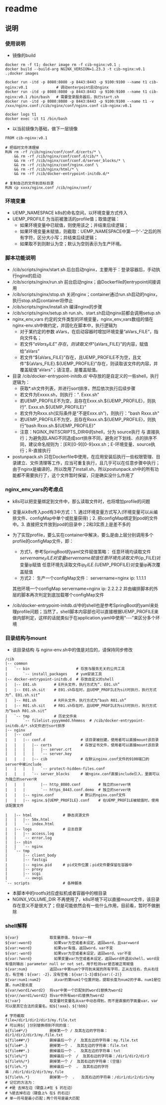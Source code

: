 # readme #

## 说明 ##

### 使用说明 ###
- 镜像的build
```shell
docker rm -f t1; docker image rm -f cib-nginx:v0.1 ;
docker build --build-arg NGINX_VERSION=1.23.3 -t cib-nginx:v0.1  .;docker images

docker run -itd -p 8080:8080 -p 8443:8443 -p 9100:9100 --name t1 cib-nginx:v0.1             # 调动enterpoint启动nginx
docker run -itd -p 8080:8080 -p 8443:8443 -p 9100:9100 --name t1 cib-nginx:v0.1 /bin/bash   # 需要登录服务器后，执行start.sh
docker run -itd -p 8080:8080 -p 8443:8443 -p 9100:9100 --name t1 -v /xxx/nginx.conf:/cib/nginx/conf/nginx.conf cib-nginx:v0.1

docker logs t1
docker exec -it t1 /bin/bash
```

- 以当前镜像为基础，做下一层镜像
```
FROM cib-nginx:v0.1

# 把临时文件清理掉
RUN rm -rf /cib/nginx/conf/conf.d/certs/* \
    && rm -rf /cib/nginx/conf/conf.d/cib/* \
    && rm -rf /cib/nginx/conf/conf.d/server_blocks/* \
    && rm -rf /cib/nginx/conf/nginx.conf \
    && rm -rf /cib/nginx/html/* \
    && rm -rf /cib/docker-entrypoint-initdb.d/*

# 复制自己的文件到目标目录
RUN cp xxxx/nginx.conf /cib/nginx/conf/
```

### 环境变量 ###
- UEMP_NAMESPACE k8s的命名空间，以环境变量方式传入
- UEMP_PROFILE   为当前被激活的profile值；取值逻辑：
  - 如果环境变量中已赋值，则使用该之；并结束后续逻辑；
  - 如果环境变量未赋值，则截取：UEMP_NAMESPACE中第一个'-'之后的所有字符，区分大小写；并结束后续逻辑；
  - 如果取不到则默认为空；默认为空则表示为生产环境。
  
### 脚本功能说明  ###
- /cib/scripts/nginx/start.sh   后台启动nginx，主要用于：登录容器后，手动执行nginx的启动
- /cib/scripts/nginx/run.sh     前台启动nginx；由Dockerfile的entrypoint间接调用
- /cib/scripts/nginx/stop.sh    关闭nginx；container通过run.sh启动的nginx，执行stop.sh后container将停止
- /cib/scripts/nginx/install.sh 编译nginx的步骤
- /cib/scripts/nginx/setup.sh   run.sh、start.sh启动nginx前都会调用setup.sh
- nginx_env_vars  约定的文件类型的环境变量，nginx_env_vars数组的值在nginx-env.sh中做约定，并固化在脚本中，执行逻辑为
  - 对于某约定的参数 aVars，在启动容器时增加环境变量“aVars_FILE”，指向文件名；
  - 若文件“${aVars_FILE}”存在，则读取文件“${aVars_FILE}”的内容，赋值给“aVars”
  - 若文件“${aVars_FILE}”存在，且UEMP_PROFILE不为空，且文件"${aVars_FILE}.${UEMP_PROFILE}"存在，则读取该文件的内容，并覆盖赋值“aVars”；请注意，是覆盖赋值。
- 目录 /cib/docker-entrypoint-initdb.d/ 中存放的是自定义的一些shell，执行逻辑为：
  - 获取*.sh文件列表，并进行sort排序，然后依次执行后续步骤
  - 若文件为Exxxx.sh，则执行：". Exxx.sh"
  - 若UEMP_PROFILE不为空，且存在Exxx.sh.${UEMP_PROFILE}，则执行". Exxx.sh.${UEMP_PROFILE}"
  - 若文件为Rxxx.sh(实际条件是“不是Exxx.sh”)，则执行："bash Rxxx.sh"
  - 若UEMP_PROFILE不为空，且存在Rxxx.sh.${UEMP_PROFILE}，则执行"bash Rxxx.sh.${UEMP_PROFILE}"
  - 注意：NGINX_INITSCRIPTS_DIR中的shell，分为 source执行 与 直接执行；为避免因LANG不同造成sort排序不同，避免对下划线、点的排序不同，建议命名规则为：[ER][0-9][0-9]xxx.sh；E-环境变量、source执行；R-直接执行
- postunpack.sh   只在Dockerfile中使用，在应用安装后执行一些权限管理、目录建立、文件清理等工作，应当可重复执行，且几乎可以在任意步骤中执行；由于nginx是编译的，所以改用了install.sh，所以postunpack.sh中的所有功能都不需要执行了，这个文件暂时保留，只是确实没什么作用了


### nginx_env_vars的考虑点 ###
- k8s可以把变量绑定到文件中，那么读取文件时，也将增加profile的问题
- 变量从k8s传入pod有3中方式：1. 通过环境变量方式写入(环境变量可以从编排文件、configMap中单个或批量获得)；2. 把configMap绑定到pod的文件中。3. 直接把文件放到pod的目录中；2和3实质上是差不多的
- 为了实现profile，要么实在container中解决，要么是由上层分别调用多个profile的configMap文件，即：
  - 方式1，参考SpringBoot的yaml文件赋值策略：
    任意环境均读取文件${servername_FILE}对变量servername赋值
    任意环境先读取文件${ip_FILE}对变量ip赋值
    任意环境先读取文件${ip_FILE}.${UEMP_PROFILE}对变量ip再次覆盖赋值
  - 方式2：
  生产一个configMap文件：
   servername=nginx
   ip: 1.1.1.1
  
  其他环境一个configMap
    servername=nginx
    ip: 2.2.2.2
  并由编排脚本的外层的脚本再次判定到底加载哪个configMap文件
- /cib/docker-entrypoint-initdb.d/中的shell也是参考SpringBoot的yaml来处理profile问题；当然了，shell脚本内容部也可以直接根据UEMP_PROFILE来做内部判定，这样的话就类似于在application.yaml中使用“---”来区分多个环境


### 目录结构与mount ###
- 该目录结构 与 nginx-env.sh中的值是对应的，请保持同步修改
```shell
/cib
|-- common
|   `-- bin                     # 存放与服务无关的公共工具
|       `-- install_packages    # yum安装工具
|-- docker-entrypoint-initdb.d  # 存放自定义的shell
|   |-- E01.sh        # E开头文件，执行方式为“. E01.sh”
|   |-- E01.sh.sit    # E01.sh存在时，且UEMP_PROFILE为sit时执行，执行方式为“. E01.sh.sit”
|   |-- R01.sh        # R开头文件，执行方式为“bash R01.sh”
|   |-- R01.sh.sit    # R01.sh存在时，且UEMP_PROFILE为sit时执行，执行方式为“bash R01.sh.sit”
|   `-- tmp           # 历史文件夹
|       `-- filelist.yyyymmdd.hhmmss  # /cib/docker-entrypoint-initdb.d/*.sh文件进行sort排序
|-- nginx
|   |-- conf
|   |   |-- conf.d                # 该目录被创建，使用者可以直接mount该目录
|   |   |   |-- certs             # 存放证书文件，使用者可以直接mount该目录
|   |   |   |   |-- server.crt
|   |   |   |   `-- server.key
|   |   |   |-- cib               # 在默认nginx.conf文件的9100端口的server中被include
|   |   |   |   `-- protect-hidden-files.conf
|   |   |   `-- server_blocks     # 被nginx.conf直接include引入，里面可以为独立的server块
|   |   |       |-- http_8080.conf        # 独立的server块
|   |   |       `-- https_8443.conf.demo  # 独立的server块
|   |   |-- nginx.conf            # 默认的nginx.conf文件
|   |   |-- nginx.${UEMP_PROFILE}.conf    # 在UEMP_PROFILE被赋值时，使用该配置文件

|   |-- html              # 静态资源文件
|   |   |-- 50x.html
|   |   `-- index.html
|   |-- logs              # 日志目录
|   |   |-- access.log
|   |   `-- error.log
|   |-- sbin
|   |   `-- nginx
|   `-- tmp
|       |-- client_body
|       |-- fastcgi
|       |-- nginx.pid     # pid文件位置；pid文件要保留在容器中
|       |-- proxy
|       |-- scgi
|       `-- uwsgi
`-- scripts               # 各种脚本
```
- 本脚本中的rootfs对应虚拟机或者容器中的根目录
- NGINX_VOLUME_DIR 不再使用了，k8s环境下可以直接mount文件，该目录存在意义不是很大了；但是可能依然会有一些什么作用，目前看，暂时不做删除

### shell解释 ###
```shell
${var}	            取变量原值，与$var一样
${var:=word}	      如果var为空或者未设定，返回word，且var=word
${var:+word}	      如果var有值，返回word，var不变
${var:-word}	      如果var为空或者未设定，返回word，var不变
${var:?word}	      如果变量var为空或者未设定，返回word并退出shell，word没有值则输出：parameter null or not set，用于检测var是否被正常赋值
${var:num}	        返回var中第num个字符到末尾的所有字符，正从左往右，负从右往左，有空格：${var: -2}，没有空格：${var:1-3}或${var:(-2)}
${var:num1:num2}	  从var的第num1个位置开始，提取长度为num2的子串。num1是位置，num2是长度
${var/word1/word2}	将var中第一个匹配到的word1替换为word2
${var//word1/word2}	将var中所有word1替换为word2
${!var}             取变量时变量名从var中动态得到，而不是直接的字面量var。var可以是其它合法的变量名，如${!aaa}、${!bbb}

# 字符截取
file=/dir1/dir2/dir3/my.file.txt
# 可以用${ }分别替换得到不同的值：
${file#*/}          删掉第一个 / 及其左边的字符串：dir1/dir2/dir3/my.file.txt
${file##*/}         删掉最后一个 /  及其左边的字符串：my.file.txt
${file#*.}          删掉第一个 .  及其左边的字符串：file.txt
${file##*.}         删掉最后一个 .  及其左边的字符串：txt
${file%/*}          删掉最后一个  /  及其右边的字符串：/dir1/dir2/dir3
${file%%/*}         删掉第一个 /  及其右边的字符串：(空值)
${file%.*}          删掉最后一个  .  及其右边的字符串：/dir1/dir2/dir3/my.file
${file%%.*}         删掉第一个  .   及其右边的字符串：/dir1/dir2/dir3/my
# 记忆的方法为：
# #是 去掉左边（键盘上#在 $ 的左边）
# %是去掉右边（键盘上% 在$ 的右边）
# 单一符号是最小匹配；两个符号是最大匹配
```
